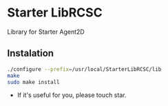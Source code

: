 # Starter LibRCSC  
Library for Starter Agent2D  
## Instalation  
```bash  
./configure --prefix=/usr/local/StarterLibRCSC/lib
make  
sudo make install
```  
  
  
* If it's useful for you, please touch star.
